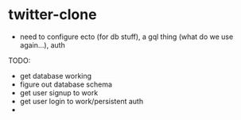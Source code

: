 # twitter-clone

- need to configure ecto (for db stuff), a gql thing (what do we use again...), auth

TODO:

- get database working
- figure out database schema
- get user signup to work
- get user login to work/persistent auth
- 
